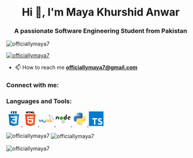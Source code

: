 <h1 align="center">Hi 👋, I'm Maya Khurshid Anwar</h1>
<h3 align="center">A passionate Software Engineering Student from Pakistan</h3>

<p align="left"> <img src="https://komarev.com/ghpvc/?username=officiallymaya7&label=Profile%20views&color=0e75b6&style=flat" alt="officiallymaya7" /> </p>

<p align="left"> <a href="https://github.com/ryo-ma/github-profile-trophy"><img src="https://github-profile-trophy.vercel.app/?username=officiallymaya7" alt="officiallymaya7" /></a> </p>

- 📫 How to reach me **officiallymaya7@gmail.com**

<h3 align="left">Connect with me:</h3>
<p align="left">
</p>

<h3 align="left">Languages and Tools:</h3>
<p align="left"> <a href="https://www.w3schools.com/css/" target="_blank" rel="noreferrer"> <img src="https://raw.githubusercontent.com/devicons/devicon/master/icons/css3/css3-original-wordmark.svg" alt="css3" width="40" height="40"/> </a> <a href="https://www.w3.org/html/" target="_blank" rel="noreferrer"> <img src="https://raw.githubusercontent.com/devicons/devicon/master/icons/html5/html5-original-wordmark.svg" alt="html5" width="40" height="40"/> </a> <a href="https://www.mysql.com/" target="_blank" rel="noreferrer"> <img src="https://raw.githubusercontent.com/devicons/devicon/master/icons/mysql/mysql-original-wordmark.svg" alt="mysql" width="40" height="40"/> </a> <a href="https://nodejs.org" target="_blank" rel="noreferrer"> <img src="https://raw.githubusercontent.com/devicons/devicon/master/icons/nodejs/nodejs-original-wordmark.svg" alt="nodejs" width="40" height="40"/> </a> <a href="https://www.python.org" target="_blank" rel="noreferrer"> <img src="https://raw.githubusercontent.com/devicons/devicon/master/icons/python/python-original.svg" alt="python" width="40" height="40"/> </a> <a href="https://www.typescriptlang.org/" target="_blank" rel="noreferrer"> <img src="https://raw.githubusercontent.com/devicons/devicon/master/icons/typescript/typescript-original.svg" alt="typescript" width="40" height="40"/> </a> </p>

<p><img align="left" src="https://github-readme-stats.vercel.app/api/top-langs?username=officiallymaya7&show_icons=true&locale=en&layout=compact" alt="officiallymaya7" /></p>

<p>&nbsp;<img align="center" src="https://github-readme-stats.vercel.app/api?username=officiallymaya7&show_icons=true&locale=en" alt="officiallymaya7" /></p>

<p><img align="center" src="https://github-readme-streak-stats.herokuapp.com/?user=officiallymaya7&" alt="officiallymaya7" /></p>
